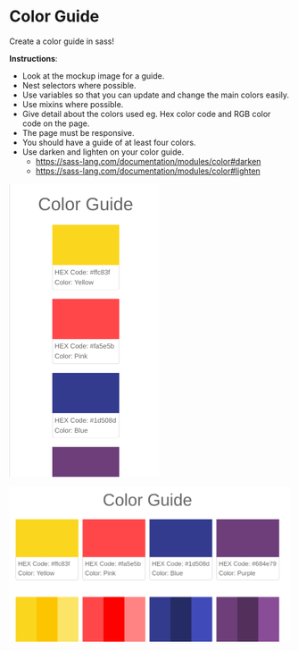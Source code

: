 # Color Guide 

Create a color guide in sass!

**Instructions**:
* Look at the mockup image for a guide.
* Nest selectors where possible.
* Use variables so that you can update and change the main colors easily.
* Use mixins where possible.
* Give detail about the colors used eg. Hex color code and RGB color code on the page.
* The page must be responsive.
* You should have a guide of at least four colors.
* Use darken and lighten on your color guide.
    - https://sass-lang.com/documentation/modules/color#darken
    - https://sass-lang.com/documentation/modules/color#lighten
 
![mock-image-mobile](/reference-images/reference-image-mobile.png)

![mock-image-desktop](/reference-images/reference-image-desktop.png)